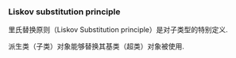 ### Liskov substitution principle

里氏替换原则（Liskov Substitution principle）是对子类型的特别定义.

派生类（子类）对象能够替换其基类（超类）对象被使用.
